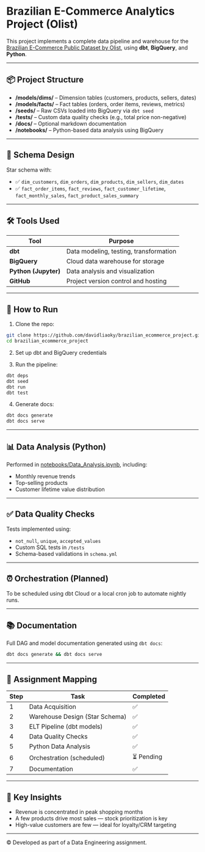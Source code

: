 
# Brazilian E-Commerce Analytics Project (Olist)

This project implements a complete data pipeline and warehouse for the [Brazilian E-Commerce Public Dataset by Olist](https://www.kaggle.com/datasets/olistbr/brazilian-ecommerce), using **dbt**, **BigQuery**, and **Python**.

---

## 📦 Project Structure

- **/models/dims/** – Dimension tables (customers, products, sellers, dates)
- **/models/facts/** – Fact tables (orders, order items, reviews, metrics)
- **/seeds/** – Raw CSVs loaded into BigQuery via `dbt seed`
- **/tests/** – Custom data quality checks (e.g., total price non-negative)
- **/docs/** – Optional markdown documentation
- **/notebooks/** – Python-based data analysis using BigQuery

---

## 🧱 Schema Design

Star schema with:
- ✅ `dim_customers`, `dim_orders`, `dim_products`, `dim_sellers`, `dim_dates`
- ✅ `fact_order_items`, `fact_reviews`, `fact_customer_lifetime`, `fact_monthly_sales`, `fact_product_sales_summary`

---

## 🛠️ Tools Used

| Tool      | Purpose                                 |
|-----------|-----------------------------------------|
| **dbt**   | Data modeling, testing, transformation  |
| **BigQuery** | Cloud data warehouse for storage       |
| **Python (Jupyter)** | Data analysis and visualization |
| **GitHub** | Project version control and hosting     |

---

## 🚀 How to Run

1. Clone the repo:
```bash
git clone https://github.com/davidliaoky/brazilian_ecommerce_project.git
cd brazilian_ecommerce_project
```

2. Set up dbt and BigQuery credentials

3. Run the pipeline:
```bash
dbt deps
dbt seed
dbt run
dbt test
```

4. Generate docs:
```bash
dbt docs generate
dbt docs serve
```

---

## 📊 Data Analysis (Python)

Performed in [notebooks/Data_Analysis.ipynb](notebooks/Data_Analysis.ipynb), including:
- Monthly revenue trends
- Top-selling products
- Customer lifetime value distribution

---

## ✅ Data Quality Checks

Tests implemented using:
- `not_null`, `unique`, `accepted_values`
- Custom SQL tests in `/tests`
- Schema-based validations in `schema.yml`

---

## ⏰ Orchestration (Planned)

To be scheduled using dbt Cloud or a local cron job to automate nightly runs.

---

## 📚 Documentation

Full DAG and model documentation generated using `dbt docs`:
```bash
dbt docs generate && dbt docs serve
```

---

## 📎 Assignment Mapping

| Step | Task                        | Completed |
|------|-----------------------------|-----------|
| 1    | Data Acquisition            | ✅        |
| 2    | Warehouse Design (Star Schema) | ✅     |
| 3    | ELT Pipeline (dbt models)   | ✅        |
| 4    | Data Quality Checks         | ✅        |
| 5    | Python Data Analysis        | ✅        |
| 6    | Orchestration (scheduled)   | ⏳ Pending |
| 7    | Documentation               | ✅        |

---

## 🧠 Key Insights

- Revenue is concentrated in peak shopping months
- A few products drive most sales — stock prioritization is key
- High-value customers are few — ideal for loyalty/CRM targeting

---

©️ Developed as part of a Data Engineering assignment.
